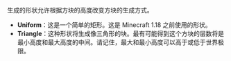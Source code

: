 生成的形状允许根据方块的高度改变方块的生成方式。

* **Uniform**：这是一个简单的矩形。这是 Minecraft 1.18 之前使用的形状。
* **Triangle**：这种形状将生成像三角形的块。最有可能得到这个方块的层数将是最小高度和最大高度的中间。请记住，最大和最小高度可以高于或低于世界极限。